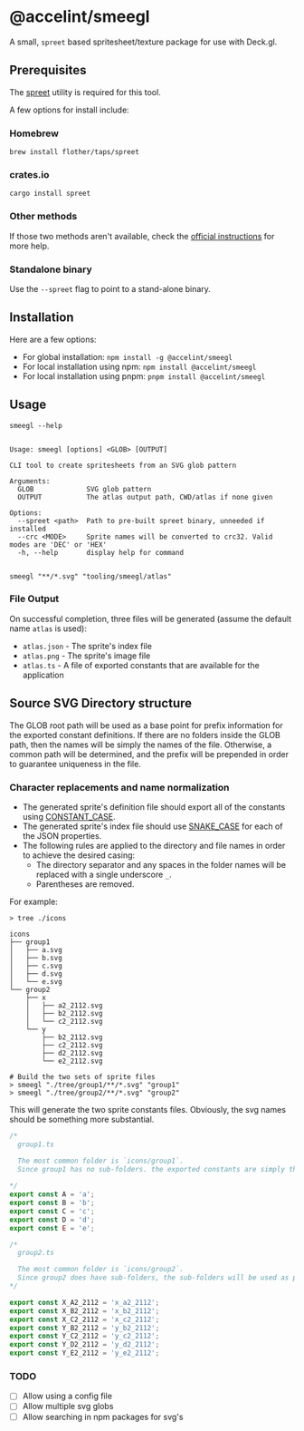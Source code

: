 # @accelint/smeegl

A small, `spreet` based spritesheet/texture package for use with Deck.gl.

## Prerequisites

The [spreet](https://github.com/flother/spreet?tab=readme-ov-file#installation) utility is required for this tool.

A few options for install include:

### Homebrew

```shell
brew install flother/taps/spreet
```

### crates.io

```shell
cargo install spreet
```

### Other methods

If those two methods aren't available, check the [official instructions](https://github.com/flother/spreet?tab=readme-ov-file#installation) for more help.

### Standalone binary

Use the `--spreet` flag to point to a stand-alone binary.

## Installation

Here are a few options:

- For global installation: `npm install -g @accelint/smeegl`
- For local installation using npm: `npm install @accelint/smeegl`
- For local installation using pnpm: `pnpm install @accelint/smeegl`

## Usage

```shell
smeegl --help


Usage: smeegl [options] <GLOB> [OUTPUT]

CLI tool to create spritesheets from an SVG glob pattern

Arguments:
  GLOB             SVG glob pattern
  OUTPUT           The atlas output path, CWD/atlas if none given

Options:
  --spreet <path>  Path to pre-built spreet binary, unneeded if installed
  --crc <MODE>     Sprite names will be converted to crc32. Valid modes are 'DEC' or 'HEX'
  -h, --help       display help for command


smeegl "**/*.svg" "tooling/smeegl/atlas"
```

### File Output

On successful completion, three files will be generated (assume the default name `atlas` is used):

- `atlas.json` - The sprite's index file
- `atlas.png` - The sprite's image file
- `atlas.ts` - A file of exported constants that are available for the application

## Source SVG Directory structure

The GLOB root path will be used as a base point for prefix information for the exported constant definitions. If there are no folders inside the GLOB path, then the names will be simply the names of the file. Otherwise, a common path will be determined, and the prefix will be prepended in order to guarantee uniqueness in the file.  

### Character replacements and name normalization

- The generated sprite's definition file should export all of the constants using [CONSTANT_CASE](https://stringcase.org/cases/constant/).
- The generated sprite's index file should use [SNAKE_CASE](https://stringcase.org/cases/snake/) for each of the JSON properties.
- The following rules are applied to the directory and file names in order to achieve the desired casing:
  - The directory separator and any spaces in the folder names will be replaced with a single underscore `_`.
  - Parentheses are removed.

For example:

```shell
> tree ./icons

icons
├── group1
│   ├── a.svg
│   ├── b.svg
│   ├── c.svg
│   ├── d.svg
│   └── e.svg
└── group2
    ├── x
    │   ├── a2_2112.svg
    │   ├── b2_2112.svg
    │   └── c2_2112.svg
    └── y
        ├── b2_2112.svg
        ├── c2_2112.svg
        ├── d2_2112.svg
        └── e2_2112.svg

# Build the two sets of sprite files
> smeegl "./tree/group1/**/*.svg" "group1"
> smeegl "./tree/group2/**/*.svg" "group2"
```

This will generate the two sprite constants files.  Obviously, the svg names should be something more substantial.

```ts
/*
  group1.ts

  The most common folder is `icons/group1`.
  Since group1 has no sub-folders. the exported constants are simply the filename roots.
  
*/
export const A = 'a';
export const B = 'b';
export const C = 'c';
export const D = 'd';
export const E = 'e';
```

```ts
/*
  group2.ts

  The most common folder is `icons/group2`.
  Since group2 does have sub-folders, the sub-folders will be used as part of the file prefix. 
*/

export const X_A2_2112 = 'x_a2_2112';
export const X_B2_2112 = 'x_b2_2112';
export const X_C2_2112 = 'x_c2_2112';
export const Y_B2_2112 = 'y_b2_2112';
export const Y_C2_2112 = 'y_c2_2112';
export const Y_D2_2112 = 'y_d2_2112';
export const Y_E2_2112 = 'y_e2_2112';
```

### TODO

- [ ] Allow using a config file
- [ ] Allow multiple svg globs
- [ ] Allow searching in npm packages for svg's
